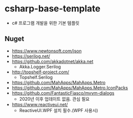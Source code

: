 # csharp-base-template
- c# 프로그램 개발을 위한 기본 템플릿

## Nuget
- https://www.newtonsoft.com/json
- https://serilog.net/
- https://github.com/akkadotnet/akka.net
  - Akka.Logger.Serilog
- http://topshelf-project.com/
  - Topshelf.Serilog
- https://github.com/MahApps/MahApps.Metro
- https://github.com/MahApps/MahApps.Metro.IconPacks
- https://github.com/FantasticFiasco/mvvm-dialogs
  - 2020년 이후 업데이트 없음. 관심 필요
- https://www.reactiveui.net/
  - ReactiveUI.WPF 설치 필수.(WPF 사용시)
